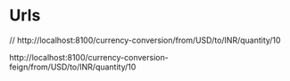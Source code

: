 # Urls

// http://localhost:8100/currency-conversion/from/USD/to/INR/quantity/10

http://localhost:8100/currency-conversion-feign/from/USD/to/INR/quantity/10
